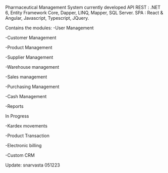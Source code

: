 

Pharmaceutical Management System currently developed 
API REST : .NET 6, Entity Framework Core, Dapper, LINQ, Mapper, SQL Server. 
SPA : React & Angular, Javascript, Typescript, JQuery.

Contains the modules: -User Management

-Customer Management

-Product Management

-Supplier Management

-Warehouse management

-Sales management

-Purchasing Management

-Cash Management

-Reports

In Progress

-Kardex movements

-Product Transaction

-Electronic billing

-Custom CRM

Update: snarvasta 051223

